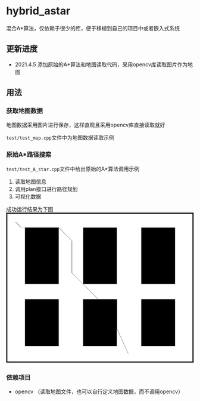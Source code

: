 # hybrid_astar
混合A*算法，仅依赖于很少的库，便于移植到自己的项目中或者嵌入式系统

## 更新进度

* 2021.4.5 添加原始的A*算法和地图读取代码，采用opencv库读取图片作为地图

## 用法

### 获取地图数据
地图数据采用图片进行保存，这样直观且采用opencv库直接读取就好

`test/test_map.cpp`文件中为地图数据读取示例

### 原始A*路径搜索
`test/test_A_star.cpp`文件中给出原始的A*算法调用示例
1. 读取地图信息
2. 调用plan接口进行路径规划
3. 可视化数据

成功运行结果为下图
![avatar](pic/a_star.png)

### 依赖项目

* opencv （读取地图文件，也可以自行定义地图数据，而不调用opencv）
